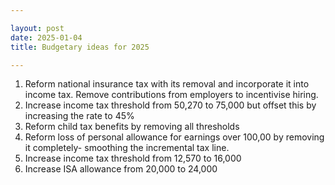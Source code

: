 ```yaml
---

layout: post
date: 2025-01-04
title: Budgetary ideas for 2025

---
```


1. Reform national insurance tax with its removal and incorporate it into income tax. Remove contributions from employers to incentivise hiring.
2. Increase income tax threshold from 50,270 to 75,000 but offset this by increasing the rate to 45%
3. Reform child tax benefits by removing all thresholds
4. Reform loss of personal allowance for earnings over 100,00 by removing it completely- smoothing the incremental tax line.
5. Increase income tax threshold from 12,570 to 16,000
6. Increase ISA allowance from 20,000 to 24,000